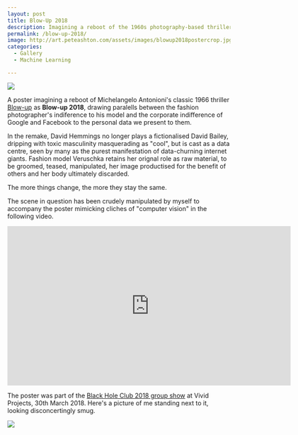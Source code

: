 ```yaml
---
layout: post
title: Blow-Up 2018
description: Imagining a reboot of the 1960s photography-based thriller where David Hemmings plays The Data Centre.
permalink: /blow-up-2018/
image: http://art.peteashton.com/assets/images/blowup2018postercrop.jpg
categories:
  - Gallery
  - Machine Learning

---
```


![](http://art.peteashton.com/assets/images/blowup2018poster.jpg)

A poster imagining a reboot of Michelangelo Antonioni's classic 1966 thriller [Blow-up](https://en.wikipedia.org/wiki/Blowup) as **Blow-up 2018**, drawing paralells between the fashion photographer's indiference to his model and the corporate indifference of Google and Facebook to the personal data we present to them. 

In the remake, David Hemmings no longer plays a fictionalised David Bailey, dripping with toxic masculinity masquerading as "cool", but is cast as a data centre, seen by many as the purest manifestation of data-churning internet giants. Fashion model Veruschka retains her orignal role as raw material, to be groomed, teased, manipulated, her image productised for the benefit of others and her body ultimately discarded. 

The more things change, the more they stay the same.

The scene in question has been crudely manipulated by myself to accompany the poster mimicking cliches of "computer vision" in the following video.

<div class="vid"><iframe src="https://player.vimeo.com/video/262418293" width="640" height="360" frameborder="0" webkitallowfullscreen mozallowfullscreen allowfullscreen></iframe></div>

The poster was part of the [Black Hole Club 2018 group show](http://www.vividprojects.org.uk/programme/blackholeclub2018/) at Vivid Projects, 30th March 2018. Here's a picture of me standing next to it, looking disconcertingly smug. 

![](http://art.peteashton.com/assets/images/blowup2018vivid.jpg)

